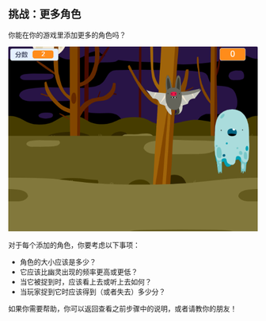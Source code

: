 ## 挑战：更多角色

你能在你的游戏里添加更多的角色吗？

![截屏](images/ghost-final.png)

对于每个添加的角色，你要考虑以下事项：

+ 角色的大小应该是多少？
+ 它应该比幽灵出现的频率更高或更低？
+ 当它被捉到时，应该看上去或听上去如何？
+ 当玩家捉到它时应该得到（或者失去）多少分？

如果你需要帮助，你可以返回查看之前步骤中的说明，或者请教你的朋友！